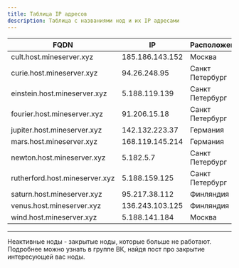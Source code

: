 ```yaml
---
title: Таблица IP адресов
description: Таблица с названиями нод и их IP адресами 
---
```


| FQDN                           | IP              | Расположение    | Активна |
|--------------------------------|-----------------|-----------------|---------|
| cult.host.mineserver.xyz       | 185.186.143.152 | Москва          | Да      |
| curie.host.mineserver.xyz      | 94.26.248.95    | Санкт Петербург | Нет     |
| einstein.host.mineserver.xyz   | 5.188.119.139   | Санкт Петербург | Нет     |
| fourier.host.mineserver.xyz    | 91.206.15.18    | Санкт Петербург | Нет     |
| jupiter.host.mineserver.xyz    | 142.132.223.37  | Германия        | Да      |
| mars.host.mineserver.xyz       | 168.119.145.214 | Германия        | Да      |
| newton.host.mineserver.xyz     | 5.182.5.7       | Санкт Петербург | Нет     |
| rutherford.host.mineserver.xyz | 5.188.159.125   | Санкт Петербург | Да      |
| saturn.host.mineserver.xyz     | 95.217.38.112   | Финляндия       | Да      |
| venus.host.mineserver.xyz      | 136.243.103.125 | Финляндия       | Да      |
| wind.host.mineserver.xyz       | 5.188.141.184   | Москва          | Да      |

---

Неактивные ноды - закрытые ноды, которые больше не работают.
Подробнее можно узнать в группе ВК, найдя пост про закрытие интересующей вас ноды.
